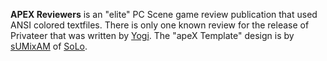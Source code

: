 **APEX Reviewers** is an "elite" PC Scene game review publication that used ANSI colored textfiles. There is only one known review for the release of Privateer that was written by [Yogi](https://demozoo.org/sceners/147435/). The "apeX Template" design is by [sUMixAM](https://demozoo.org/sceners/147436/) of [SoLo](https://demozoo.org/groups/147437/).